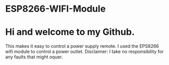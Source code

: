 # ESP8266-WIFI-Module

# Hi and welcome to my Github. 
This makes it easy to control a power supply remote. 
I used the EPS8266 wifi module to control a power outlet. 
Disclaimer: I take no responsibility for any faults that might oquer. 
